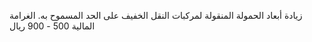 زيادة أبعاد الحمولة المنقولة لمركبات النقل الخفيف على الحد المسموح به. الغرامة المالية 500 - 900 ريال

